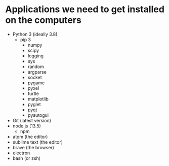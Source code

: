 # Applications we need to get installed on the computers



- Python 3 (ideally 3.8)
  - pip 3
    - numpy
    - scipy
    - logging
    - sys
    - random
    - argparse
    - socket
    - pygame
    - pyxel
    - turtle
    - matplotlib
    - pyglet
    - pyqt
    - pyautogui
- Git (latest version)
- node.js (13.5)
  - npm
- atom (the editor)
- sublime text (the editor)
- brave (the browser)
- electron
- bash (or zsh)
